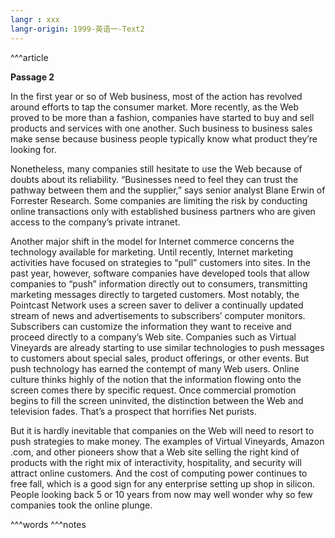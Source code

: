 ```yaml
---
langr : xxx
langr-origin: 1999-英语一-Text2
---
```


^^^article

**Passage 2**

In the first year or so of Web business, most of the action has revolved around efforts to tap the consumer market. More recently, as the Web proved to be more than a fashion, companies have started to buy and sell products and services with one another. Such business to business sales make sense because business people typically know what product they’re looking for.

Nonetheless, many companies still hesitate to use the Web because of doubts about its reliability. “Businesses need to feel they can trust the pathway between them and the supplier,” says senior analyst Blane Erwin of Forrester Research. Some companies are limiting the risk by conducting online transactions only with established business partners who are given access to the company’s private intranet.

Another major shift in the model for Internet commerce concerns the technology available for marketing. Until recently, Internet marketing activities have focused on strategies to “pull” customers into sites. In the past year, however, software companies have developed tools that allow companies to “push” information directly out to consumers, transmitting marketing messages directly to targeted customers. Most notably, the Pointcast Network uses a screen saver to deliver a continually updated stream of news and advertisements to subscribers’ computer monitors. Subscribers can customize the information they want to receive and proceed directly to a company’s Web site. Companies such as Virtual Vineyards are already starting to use similar technologies to push messages to customers about special sales, product offerings, or other events. But push technology has earned the contempt of many Web users. Online culture thinks highly of the notion that the information flowing onto the screen comes there by specific request. Once commercial promotion begins to fill the screen uninvited, the distinction between the Web and television fades. That’s a prospect that horrifies Net purists.

But it is hardly inevitable that companies on the Web will need to resort to push strategies to make money. The examples of Virtual Vineyards, Amazon .com, and other pioneers show that a Web site selling the right kind of products with the right mix of interactivity, hospitality, and security will attract online customers. And the cost of computing power continues to free fall, which is a good sign for any enterprise setting up shop in silicon. People looking back 5 or 10 years from now may well wonder why so few companies took the online plunge.




^^^words
^^^notes